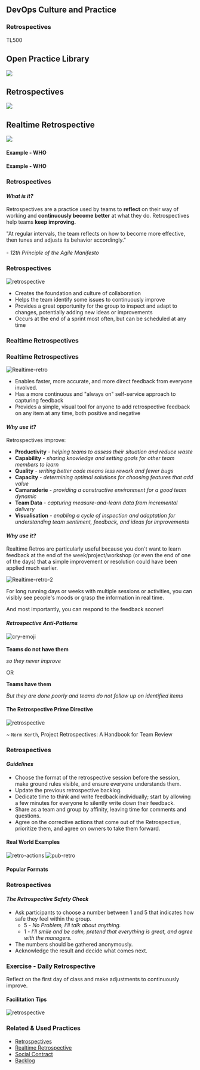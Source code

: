 <!-- .slide: data-background-image="images/Stakater_NewBrand_Background.png"  -->
## DevOps Culture and Practice <!-- {.element: class="course-title"} -->
### Retrospectives <!-- {.element: class="title-color"} -->
TL500 <!-- {.element: class="title-color"} -->



<!-- .slide: data-background-size="stretch" data-background-image="images/opl-logo.png", class="white-style" -->
<div class="r-stack">
<div class="fragment fade-out" data-fragment-index="0" >
  <h2>Open Practice Library</h2>
  <img src="images/opl-complete.png">
</div>
<div class="fragment current-visible" data-fragment-index="0" >
  <h2>Retrospectives</h2>
  <a target="_blank" href="https://openpracticelibrary.com/practice/iteration-planning/">
  <img src="images/opl-delivery.png">
  </a>
</div>
<div class="fragment current-visible" data-fragment-index="1" >
  <h2>Realtime Retrospective</h2>
  <a target="_blank" href="https://openpracticelibrary.com/practice/iteration-planning/">
  <img src="images/opl-foundation.png">
  </a>
</div>
</div>



#### Example - WHO<!-- .element: class="title-bottom-left" -->
<!-- .slide: data-background-size="contain" data-background-image="images/retrospectives/example-who.png", class="white-style" -->



#### Example - WHO<!-- .element: class="title-bottom-left" -->
<!-- .slide: data-background-size="contain" data-background-image="images/retrospectives/example-who-2.png", class="white-style" -->



### Retrospectives



#### _What is it?_

Retrospectives are a practice used by teams to **reflect** on their way of working and **continuously become better** at what they do. Retrospectives help teams **keep improving.**

"At regular intervals, the team reflects on how to become more effective, then tunes and adjusts its behavior accordingly." <!--{.element: style="font-size: smaller; font-weight: 100;"} -->
</br></br>
_- 12th Principle of the Agile Manifesto_



### Retrospectives
![retrospective](images/retrospectives/retrospective.jpg) <!-- {.element: class="inline-image"} -->
</br>
* Creates the foundation and culture of collaboration
* Helps the team identify some issues to continuously improve
* Provides a great opportunity for the group to inspect and adapt to changes, potentially adding new ideas or improvements
* Occurs at the end of a sprint most often, but can be scheduled at any time



### Realtime Retrospectives



### Realtime Retrospectives
![Realtime-retro](images/retrospectives/realtime-retro.jpg)<!-- {.element: class="inline-image"} -->
* Enables faster, more accurate, and more direct feedback from everyone involved.
* Has a more continuous and "always on" self-service approach to capturing feedback
* Provides a simple, visual tool for anyone to add retrospective feedback on any item at any time, both positive and negative




#### _Why use it?_
Retrospectives improve:
- **Productivity** - _helping teams to assess their situation and reduce waste_
- **Capability** - _sharing knowledge and setting goals for other team members to learn_
- **Quality** - _writing better code means less rework and fewer bugs_
- **Capacity** - _determining optimal solutions for choosing features that add value_
- **Camaraderie** - _providing a constructive environment for a good team dynamic_
- **Team Data** - _capturing measure-and-learn data from incremental delivery_
- **Visualisation** - _enabling a cycle of inspection and adaptation for understanding team sentiment, feedback, and ideas for improvements_



#### _Why use it?_
Realtime Retros are particularly useful because you don't want to learn feedback at the end of the week/project/workshop (or even the end of one of the days) that a simple improvement or resolution could have been applied much earlier.<!--{.element: style="font-size: smaller; font-weight: 100;"} -->

![Realtime-retro-2](images/retrospectives/realtime-retro-2.jpg)<!-- {.element: class="" style="border:none; box-shadow:none; max-width:40%;" } -->

For long running days or weeks with multiple sessions or activities, you can visibly see people's moods or grasp the information in real time.<!--{.element: style="font-size: smaller; font-weight: 100;"} -->

And most importantly, you can respond to the feedback sooner!



#### _Retrospective Anti-Patterns_
![cry-emoji](images/retrospectives/cry-emoji.png) <!-- {.element: class="inline-image"} -->
</br></br>
**Teams do not have them**

_so they never improve_

OR  

**Teams have them**

_But they are done poorly and teams do not follow up on identified items_



#### The Retrospective Prime Directive

![retrospective](images/retrospectives/retro-primedirective.png) <!-- {.element: class="image-no-shadow image-full-width"} -->

~ `Norm Kerth`, Project Retrospectives: A Handbook for Team Review 



### Retrospectives
#### _Guidelines_
* Choose the format of the retrospective session before the session, make ground rules visible, and ensure everyone understands them.
* Update the previous retrospective backlog.
* Dedicate time to think and write feedback individually; start by allowing a few minutes for everyone to silently write down their feedback.
* Share as a team and group by affinity, leaving time for comments and questions.
* Agree on the corrective actions that come out of the Retrospective, prioritize them, and agree on owners to take them forward.




#### Real World Examples

![retro-actions](images/retrospectives/retro-actions.png)<!-- {.element: class="" style="border:none; box-shadow:none; height:300px; float:right;"} -->
![pub-retro](images/retrospectives/pub-retro.png)<!-- {.element: class="" style="border:none; box-shadow:none; height:300px; float:left;"} -->



#### Popular Formats <!-- .element: class="text-center" -->
<!-- .slide: data-background-size="contain" data-background-image="images/retrospectives/popular-formats.png", class="white-style" -->




### Retrospectives
#### _The Retrospective Safety Check_

- Ask participants to choose a number between 1 and 5 that indicates how safe they feel within the group.
  - 5 - *No Problem, I’ll talk about anything.*
  - 1 - *I’ll smile and be calm, pretend that everything is great, and agree with the managers.*
- The numbers should be gathered anonymously.
- Acknowledge the result and decide what comes next.




### Exercise - Daily Retrospective
Reflect on the first day of class and make adjustments to continuously improve.



#### Facilitation Tips
![retrospective](images/retrospectives/retro-tips.png) <!-- {.element: class="image-no-shadow image-full-width"} -->
<!-- * End with an high note
* Focus discussions on what you are able to change
* Create an environment of psychological safety, only the team is part of the retro
* Don't record the session in a virtual environment
* Play some music in the background
* Mix up the format
* Experiment with the location  like pub-retro, urban golf, meeting at a nice café and having a retro-breakfast
* Rotate the facilitator around the team -->




<!-- .slide: data-background-image="images/book-background.jpeg", class="black-style"  data-background-opacity="0.3" -->
### Related & Used Practices
* [Retrospectives](https://openpracticelibrary.com/practice/retrospectives/)
* [Realtime Retrospective](https://openpracticelibrary.com/practice/realtime-retrospective/)
* [Social Contract](https://openpracticelibrary.com/practice/social-contract)
* [Backlog](https://openpracticelibrary.com/practice/)